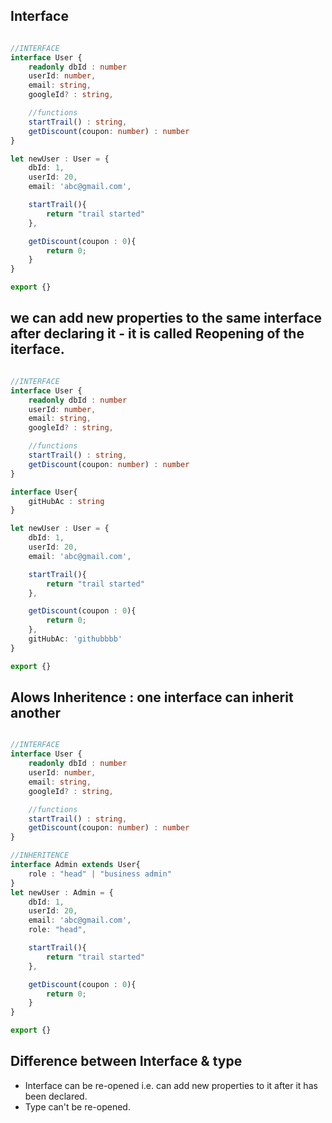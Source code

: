 ## Interface

```ts

//INTERFACE
interface User {
    readonly dbId : number
    userId: number,
    email: string,
    googleId? : string,

    //functions
    startTrail() : string,
    getDiscount(coupon: number) : number
}

let newUser : User = {
    dbId: 1,
    userId: 20,
    email: 'abc@gmail.com',

    startTrail(){
        return "trail started"
    },

    getDiscount(coupon : 0){
        return 0;
    }
}

export {}


```


## we can add new properties to the same interface after declaring it - it is called Reopening of the iterface.


```ts

//INTERFACE
interface User {
    readonly dbId : number
    userId: number,
    email: string,
    googleId? : string,

    //functions
    startTrail() : string,
    getDiscount(coupon: number) : number
}

interface User{
    gitHubAc : string
}

let newUser : User = {
    dbId: 1,
    userId: 20,
    email: 'abc@gmail.com',

    startTrail(){
        return "trail started"
    },

    getDiscount(coupon : 0){
        return 0;
    },
    gitHubAc: 'githubbbb'
}

export {}

```

## Alows Inheritence : one interface can inherit another

```ts

//INTERFACE
interface User {
    readonly dbId : number
    userId: number,
    email: string,
    googleId? : string,

    //functions
    startTrail() : string,
    getDiscount(coupon: number) : number
}

//INHERITENCE
interface Admin extends User{
    role : "head" | "business admin"
}
let newUser : Admin = {
    dbId: 1,
    userId: 20,
    email: 'abc@gmail.com',
    role: "head",

    startTrail(){
        return "trail started"
    },

    getDiscount(coupon : 0){
        return 0;
    }
}

export {}

```

## Difference between Interface & type
- Interface can be re-opened i.e. can add new properties to it after it has been declared.
- Type can't be re-opened.
